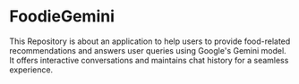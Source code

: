 # FoodieGemini
This Repository is about an application to help users to provide food-related recommendations and answers user queries using Google's Gemini model. It offers interactive conversations and maintains chat history for a seamless experience.

